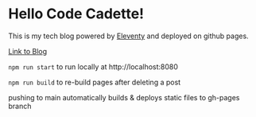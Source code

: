 # Hello Code Cadette!

This is my tech blog powered by [Eleventy](https://www.11ty.dev/) and deployed on github pages.

[Link to Blog](https://kyliepace.github.io/eleventy-blog/)

`npm run start` to run locally at http://localhost:8080

`npm run build` to re-build pages after deleting a post

pushing to main automatically builds & deploys static files to gh-pages branch
